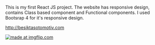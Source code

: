 This is my first React JS project. The website has responsive design, contains Class based component and Functional components.
I used Bootsrap 4 for it's responsive design.

http://besiktasotomotiv.com

<a href="https://imgflip.com/gif/3iro8q"><img src="https://i.imgflip.com/3iro8q.gif" title="made at imgflip.com"/></a>
